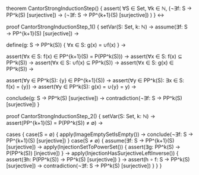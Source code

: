 theorem CantorStrongInductionStep() {
  assert(
    ∀S ∈ Set, ∀k ∈ ℕ, 
    (¬∃f: S → PP^k(S) [surjective]) →
    (¬∃f: S → PP^{k+1}(S) [surjective])
  )
} ↔

proof CantorStrongInductionStep_1() {
  setVar(S: Set, k: ℕ) →
  assume(∃f: S → PP^{k+1}(S) [surjective]) →
  
  define(g: S → PP^k(S)) {
    ∀x ∈ S: g(x) = ∪f(x)
  } →
  
  assert(∀x ∈ S: f(x) ∈ PP^{k+1}(S) = P(PP^k(S))) →
  assert(∀x ∈ S: f(x) ⊆ PP^k(S)) →
  assert(∀x ∈ S: ∪f(x) ⊆ PP^k(S)) →
  assert(∀x ∈ S: g(x) ∈ PP^k(S)) →
  
  assert(∀y ∈ PP^k(S): {y} ∈ PP^{k+1}(S)) →
  assert(∀y ∈ PP^k(S): ∃x ∈ S: f(x) = {y}) →
  assert(∀y ∈ PP^k(S): g(x) = ∪{y} = y) →
  
  conclude(g: S → PP^k(S) [surjective]) →
  contradiction(¬∃f: S → PP^k(S) [surjective])
}

proof CantorStrongInductionStep_2() {
  setVar(S: Set, k: ℕ) →
  assert(PP^{k+1}(S) = P(PP^k(S)) ≠ ∅) →
  
  cases {
    case(S = ∅) {
      apply(ImageEmptySetIsEmpty()) →
      conclude(¬∃f: S → PP^{k+1}(S) [surjective])
    }
    case(S ≠ ∅) {
      assume(∃f: S → PP^{k+1}(S) [surjective]) →
      apply(InjectionSetToPowerSet()) {
        assert(∃g: PP^k(S) → P(PP^k(S)) [injective])
      } →
      apply(InjectionHasSurjectiveLeftInverse()) {
        assert(∃h: P(PP^k(S)) → PP^k(S) [surjective])
      } →
      assert(h ∘ f: S → PP^k(S) [surjective]) →
      contradiction(¬∃f: S → PP^k(S) [surjective])
    }
  }
}